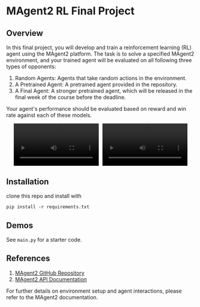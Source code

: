 # MAgent2 RL Final Project
## Overview
In this final project, you will develop and train a reinforcement learning (RL) agent using the MAgent2 platform. The task is to solve a specified MAgent2 environment, and your trained agent will be evaluated on all following three types of opponents:

1. Random Agents: Agents that take random actions in the environment.
2. A Pretrained Agent: A pretrained agent provided in the repository.
3. A Final Agent: A stronger pretrained agent, which will be released in the final week of the course before the deadline.

Your agent's performance should be evaluated based on reward and win rate against each of these models. 

<p align="center">
  <div style="display: flex; justify-content: center; gap: 10px;">
    <video width="45%" controls>
      <source src="video/random.mp4" type="video/mp4">
      Your browser does not support the video tag.
    </video>
    <video width="45%" controls>
      <source src="video/pretrained.mp4" type="video/mp4">
      Your browser does not support the video tag.
    </video>
  </div>
</p>

## Installation
clone this repo and install with
```
pip install -r requirements.txt
```

## Demos
See `main.py` for a starter code.

## References

1. [MAgent2 GitHub Repository](https://github.com/Farama-Foundation/PettingZoo/tree/master)
2. [MAgent2 API Documentation](https://magent2.farama.org/introduction/basic_usage/)

For further details on environment setup and agent interactions, please refer to the MAgent2 documentation.